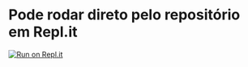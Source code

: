# Pode rodar direto pelo repositório em Repl.it 
[![Run on Repl.it](https://repl.it/badge/github/ericambiel/trainingProject)](https://repl.it/@EricAmbiel/trainingProject)
